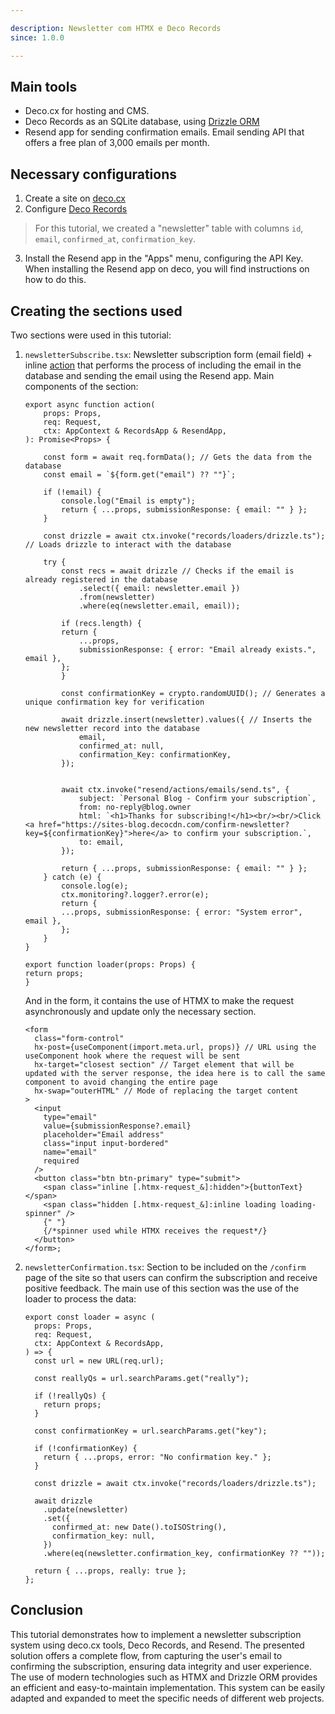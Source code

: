 ```yaml
---

description: Newsletter com HTMX e Deco Records  
since: 1.0.0  

---
```


## Main tools

- Deco.cx for hosting and CMS.
- Deco Records as an SQLite database, using
  [Drizzle ORM](https://orm.drizzle.team/)
- Resend app for sending confirmation emails. Email sending API that offers a
  free plan of 3,000 emails per month.

## Necessary configurations

1. Create a site on [deco.cx](https://deco.cx/new)
2. Configure [Deco Records](https://deco.cx/docs/en/reference/deco-records)

> For this tutorial, we created a "newsletter" table with columns `id`, `email`,
> `confirmed_at`, `confirmation_key`.

3. Install the Resend app in the "Apps" menu, configuring the API Key. When
   installing the Resend app on deco, you will find instructions on how to do
   this.

## Creating the sections used

Two sections were used in this tutorial:

1. `newsletterSubscribe.tsx`: Newsletter subscription form (email field) +
   inline [action](https://deco.cx/docs/pt/concepts/action) that performs the
   process of including the email in the database and sending the email using
   the Resend app. Main components of the section:

   ```tsx
   export async function action(
       props: Props,
       req: Request,
       ctx: AppContext & RecordsApp & ResendApp,
   ): Promise<Props> {

       const form = await req.formData(); // Gets the data from the database
       const email = `${form.get("email") ?? ""}`;

       if (!email) {
           console.log("Email is empty");
           return { ...props, submissionResponse: { email: "" } };
       }

       const drizzle = await ctx.invoke("records/loaders/drizzle.ts"); // Loads drizzle to interact with the database
       
       try {
           const recs = await drizzle // Checks if the email is already registered in the database
               .select({ email: newsletter.email })
               .from(newsletter)
               .where(eq(newsletter.email, email));

           if (recs.length) {
           return {
               ...props,
               submissionResponse: { error: "Email already exists.", email },
           };
           }

           const confirmationKey = crypto.randomUUID(); // Generates a unique confirmation key for verification

           await drizzle.insert(newsletter).values({ // Inserts the new newsletter record into the database
               email,
               confirmed_at: null,
               confirmation_Key: confirmationKey,
           });

           
           await ctx.invoke("resend/actions/emails/send.ts", {
               subject: `Personal Blog - Confirm your subscription`,
               from: no-reply@blog.owner
               html: `<h1>Thanks for subscribing!</h1><br/><br/>Click <a href="https://sites-blog.decocdn.com/confirm-newsletter?key=${confirmationKey}">here</a> to confirm your subscription.`,
               to: email,
           });

           return { ...props, submissionResponse: { email: "" } };
       } catch (e) {
           console.log(e);
           ctx.monitoring?.logger?.error(e);
           return {
           ...props, submissionResponse: { error: "System error", email },
           };
       }
   }

   export function loader(props: Props) {
   return props;
   }
   ```

   And in the form, it contains the use of HTMX to make the request
   asynchronously and update only the necessary section.

   ```tsx
   <form
     class="form-control"
     hx-post={useComponent(import.meta.url, props)} // URL using the useComponent hook where the request will be sent
     hx-target="closest section" // Target element that will be updated with the server response, the idea here is to call the same component to avoid changing the entire page
     hx-swap="outerHTML" // Mode of replacing the target content
   >
     <input
       type="email"
       value={submissionResponse?.email}
       placeholder="Email address"
       class="input input-bordered"
       name="email"
       required
     />
     <button class="btn btn-primary" type="submit">
       <span class="inline [.htmx-request_&]:hidden">{buttonText}</span>
       <span class="hidden [.htmx-request_&]:inline loading loading-spinner" />
       {" "}
       {/*spinner used while HTMX receives the request*/}
     </button>
   </form>;
   ```

2. `newsletterConfirmation.tsx`: Section to be included on the `/confirm` page
   of the site so that users can confirm the subscription and receive positive
   feedback. The main use of this section was the use of the loader to process
   the data:

   ```tsx
   export const loader = async (
     props: Props,
     req: Request,
     ctx: AppContext & RecordsApp,
   ) => {
     const url = new URL(req.url);

     const reallyQs = url.searchParams.get("really");

     if (!reallyQs) {
       return props;
     }

     const confirmationKey = url.searchParams.get("key");

     if (!confirmationKey) {
       return { ...props, error: "No confirmation key." };
     }

     const drizzle = await ctx.invoke("records/loaders/drizzle.ts");

     await drizzle
       .update(newsletter)
       .set({
         confirmed_at: new Date().toISOString(),
         confirmation_key: null,
       })
       .where(eq(newsletter.confirmation_key, confirmationKey ?? ""));

     return { ...props, really: true };
   };
   ```

## Conclusion

This tutorial demonstrates how to implement a newsletter subscription system
using deco.cx tools, Deco Records, and Resend. The presented solution offers a
complete flow, from capturing the user's email to confirming the subscription,
ensuring data integrity and user experience. The use of modern technologies such
as HTMX and Drizzle ORM provides an efficient and easy-to-maintain
implementation. This system can be easily adapted and expanded to meet the
specific needs of different web projects.
